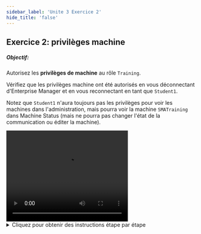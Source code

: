 ```yaml
---
sidebar_label: 'Unite 3 Exercice 2'
hide_title: 'false'
---
```


## Exercice 2: privilèges machine

##### Objectif:

Autorisez les **privilèges de machine** au rôle ```Training```.

Vérifiez que les privilèges machine ont été autorisés en vous déconnectant d'Enterprise Manager et en vous reconnectant en tant que ```Student1```.

Notez que ```Student1``` n'aura toujours pas les privilèges pour voir les machines dans l'administration, mais pourra voir la machine ```SMATraining``` dans Machine Status (mais ne pourra pas changer l'état de la communication ou éditer la machine).


<div>
<video width="320" height="240" controls>
  <source src="videobasic/U3E2.mp4" type="video/mp4"></source>
Your browser does not support the video tag.
</video>
</div>

<details>

<summary>Cliquez pour obtenir des instructions étape par étape</summary>

1. Sous la rubrique **Security> Privileges**, double-cliquez sur **Machine Privileges**.
2. Dans la liste déroulante **Select Role**, sélectionnez le rôle de **Training**.
3. Sous la liste Revoked, cliquez sur la machine ```SMATraining```, puis sur la flèche verte (pointant vers la droite) pour placer ```SMATraining``` sous la liste **Autorisé**.
4. Fermez l'onglet Machine Privileges.

:::note Remarque
l'utilisateur ```Student1``` (qui se trouve sous le rôle de **Training**) peut désormais sélectionner cette machine pour exécuter des Jobs lors de leur configuration dans l'écran Job Details
:::

5. Déconnectez-vous d'Enterprise Manager. Cliquez sur le bouton Logout ou sélectionnez Logout dans la barre de menus d'Enterprise Manager.
6. Cliquez sur OK pour confirmer que vous vous déconnectez.
7. À partir de l'écran de connexion OpCon / xps, tapez ```Student1``` dans le champ **Username** et ```password1``` dans le champ **Password**. Cliquez sur **Login**.
8. Notez que l'utilisateur n'a toujours pas le privilège de voir les **machines** sous la rubrique **Administration**
9. Double-cliquez **Machine Status** sous Operations
10. Cliquez avec le bouton droit sur la machine ```SMATraining``` et vérifiez que l'utilisateur ne peut pas modifier l'état de communication de la machine.
11. Essayez de sélectionner **Edit Machine**. Vous recevrez un message d'erreur.
12. Fermez l'onglet Machine Status, puis déconnectez-vous d'Enterprise Manager. Cliquez sur OK pour confirmer que vous vous déconnectez.
13. À partir de l'écran de connexion OpCon / xps, laissez les champs **Username** et **Password** et cliquez sur **Login**.

:::caution Remarque
l'utilisateur ```Student1``` ne peut mettre à jour aucune information pour aucune machine dans la configuration, mais pourra sélectionner cette machine lors de la configuration des Jobs SI les privilèges pour cette machine sont configurés.
:::

</details>